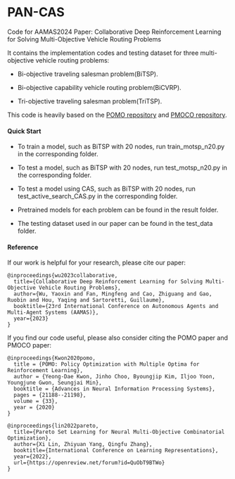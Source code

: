 # PAN-CAS
Code for AAMAS2024 Paper: Collaborative Deep Reinforcement Learning for Solving Multi-Objective Vehicle Routing Problems

It contains the implementation codes and testing dataset for three multi-objective vehicle routing problems:

- Bi-objective traveling salesman problem(BiTSP).

- Bi-objective capability vehicle routing problem(BiCVRP).

- Tri-objective traveling salesman problem(TriTSP).

This code is heavily based on the [POMO repository](https://github.com/yd-kwon/POMO) and [PMOCO repository](https://github.com/Xi-L/PMOCO).

#### Quick Start

- To train a model, such as BiTSP with 20 nodes, run train_motsp_n20.py in the corresponding folder.

- To test a model, such as BiTSP with 20 nodes, run test_motsp_n20.py in the corresponding folder.

- To test a model using CAS, such as BiTSP with 20 nodes, run test_active_search_CAS.py in the corresponding folder.

- Pretrained models for each problem can be found in the result folder.

- The testing dataset used in our paper can be found in the test_data folder.

#### Reference

If our work is helpful for your research, please cite our paper:

```
@inproceedings{wu2023collaborative,
  title={Collaborative Deep Reinforcement Learning for Solving Multi-Objective Vehicle Routing Problems},
  author={Wu, Yaoxin and Fan, Mingfeng and Cao, Zhiguang and Gao, Ruobin and Hou, Yaqing and Sartoretti, Guillaume},
  booktitle={23rd International Conference on Autonomous Agents and Multi-Agent Systems (AAMAS)},
  year={2023}
}
```

If you find our code useful, please also consider citing the POMO paper and PMOCO paper:

```
@inproceedings{Kwon2020pomo,
  title = {POMO: Policy Optimization with Multiple Optima for Reinforcement Learning},
  author = {Yeong-Dae Kwon, Jinho Choo, Byoungjip Kim, Iljoo Yoon, Youngjune Gwon, Seungjai Min},
  booktitle = {Advances in Neural Information Processing Systems},
  pages = {21188--21198},
  volume = {33},
  year = {2020}
}
```

```
@inproceedings{lin2022pareto,
  title={Pareto Set Learning for Neural Multi-Objective Combinatorial Optimization},
  author={Xi Lin, Zhiyuan Yang, Qingfu Zhang},
  booktitle={International Conference on Learning Representations},
  year={2022},
  url={https://openreview.net/forum?id=QuObT9BTWo}
}
```
